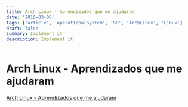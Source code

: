 ```yaml
---
title: Arch Linux - Aprendizados que me ajudaram
date: '2016-03-08'
tags: ['article', 'operationalSystem', 'SO', 'ArchLinux', 'Linux']
draft: false
summary: Implement it
description: Implement it
---
```


# Arch Linux - Aprendizados que me ajudaram


[Arch Linux - Aprendizados que me ajudaram](https://daniloab.medium.com/arch-linux-aprendizados-que-me-ajudaram-8bb98c294917)


